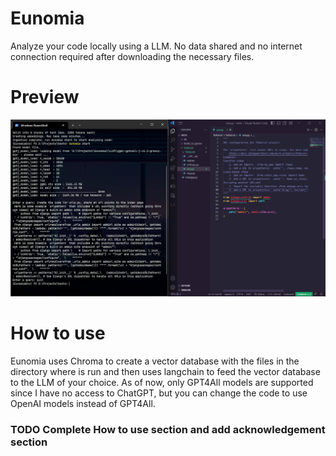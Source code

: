 # Eunomia
Analyze your code locally using a LLM. No data shared and no internet connection required after downloading the necessary files.

# Preview
![](https://raw.githubusercontent.com/Ngz91/Eunomia/master/images/Eunomia_img1.png)

# How to use

Eunomia uses Chroma to create a vector database with the files in the directory where is run and then uses langchain to feed the vector database to the LLM of your choice. As of now, only GPT4All models are supported since I have no access to ChatGPT, but you can change the code to use OpenAI models instead of GPT4All.

### TODO Complete How to use section and add acknowledgement section
